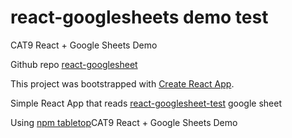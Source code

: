 # react-googlesheets demo test
CAT9 React + Google Sheets Demo

Github repo [react-googlesheet](https://github.com/christrees/react-googlesheets)

This project was bootstrapped with [Create React App](https://github.com/facebookincubator/create-react-app).

Simple React App that reads [react-googlesheet-test](https://docs.google.com/spreadsheets/d/1BgZC4D7CrvjeOWlgwQ81u_E5qdLEqpdrn5XYpLVsfJs) google sheet

Using [npm tabletop](https://www.npmjs.com/package/tabletop)CAT9 React + Google Sheets Demo
